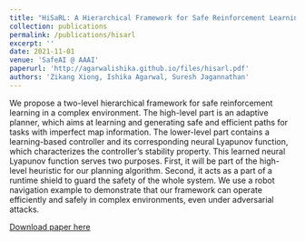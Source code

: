 ```yaml
---
title: "HiSaRL: A Hierarchical Framework for Safe Reinforcement Learning"
collection: publications
permalink: /publications/hisarl
excerpt: ''
date: 2021-11-01
venue: 'SafeAI @ AAAI'
paperurl: 'http://agarwalishika.github.io/files/hisarl.pdf'
authors: 'Zikang Xiong, Ishika Agarwal, Suresh Jagannathan'
---
```


We propose a two-level hierarchical framework for safe reinforcement learning in a complex environment. The high-level part is an adaptive planner, which aims at learning and generating safe and efficient paths for tasks with imperfect map information. The lower-level part contains a learning-based controller and its corresponding neural Lyapunov function, which characterizes the controller’s stability property. This learned neural Lyapunov function serves two purposes. First, it will be part of the high-level heuristic for our planning algorithm. Second, it acts as a part of a runtime shield to guard the safety of the whole system. We use a robot navigation example to demonstrate that our framework can operate efficiently and safely in complex environments, even under adversarial attacks.

[Download paper here](http://agarwalishika.github.io/files/hisarl.pdf)
